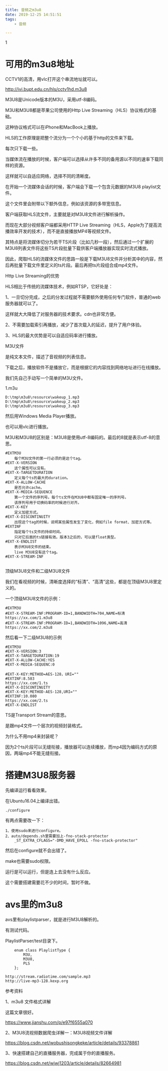```yaml
---
title: 音频之m3u8
date: 2019-12-25 14:51:51
tags:
	- 音频

---
```


1

# 可用的m3u8地址

CCTV1的高清，用vlc打开这个串流地址就可以。

http://ivi.bupt.edu.cn/hls/cctv1hd.m3u8



M3U8是Unicode版本的M3U，采用utf-8编码。

M3U和M3U8都是苹果公司使用的Http Live Streaming（HLS）协议格式的基础。

这种协议格式可以在iPhone和MacBook上播放。

HLS的工作原理是把整个流分为一个个小的基于http的文件来下载。

每次只下载一些。

当媒体流在播放的时候，客户端可以选择从许多不同的备用源以不同的速率下载同样的资源。

这样就可以自适应网络，选择不同的清晰度。

在开始一个流媒体会话的时候，客户端会下载一个包含元数据的M3U8 playlist文件。

这个文件里会附带以下额外信息，例如该资源的多带宽信息。

客户端获取HLS流文件，主要就是对M3U8文件进行解析操作。

而现在大部分视频客户端都采用HTTP Live Streaming（HLS，Apple为了提高流播效率开发的技术），而不是直接播放MP4等视频文件。

其特点是将流媒体切分为若干TS片段（比如几秒一段），然后通过一个扩展的M3U8列表文件将这些TS片段批量下载供客户端播放器实现实时流式播放。

因此，爬取HLS的流媒体文件的思路一般是下载M3U8文件并分析其中的内容，然后再批量下载文件里定义的ts片段。最后再把ts片段组合成mp4文件。

Http Live Streaming的优势

HLS相比于传统的流媒体技术，例如RTSP，它好处是：

1、一旦切分完成，之后的分发过程就不需要额外使用任何专门软件，普通的web服务器就可以了。

这样就大大降低了对服务器的技术要求。cdn也非常方便。

2、不需要加载索引再播放，减少了首次载入的延迟，提升了用户体验。

3、HLS的最大优势是可以自适应码率进行播放。



M3U文件

是纯文本文件，描述了音视频的列表信息。

下载之后，播放软件不是播放它，而是根据它的内容找到网络地址进行在线播放。

我们先自己手动写一个简单的M3U文件。

1.m3u

```
D:\tmp\m3u8\resource\wakeup_1.mp3
D:\tmp\m3u8\resource\wakeup_2.mp3
D:\tmp\m3u8\resource\wakeup_3.mp3
```

然后用Windows Media Player播放。

也可以用vlc进行播放。

M3U和M3U8的区别是：M3U8是使用utf-8编码的。最后的8就是表示utf-8的意思。

```
#EXTM3U
	每个M3U文件的第一行必须的是这个tag。
#EXT-X-VERSION
	这个属性可以没有。
#EXT-X-TARGETDURATION
	定义每个ts的最大的duration。
#EXT-X-ALLOW-CACHE
	是否允许cache。
#EXT-X-MEDIA-SEQUENCE
	第一个文件的序列号。每个ts文件在M3U8中都有固定唯一的序列号。
	该序列号用于切换码率的时候进行对齐。
#EXT-X-KEY
	定义加密方式。
#EXT-X-DISCONTINUITY
	出现这个tag的时候，说明某些属性发生了变化，例如file format、加密方式等。
#EXTINF
	指定每个ts文件的持续时间。
	只对它后面的ts链接有效。版本3之后的，可以是float类型。
#EXT-X-ENDLIST
	表示M3U8文件的结束。
	live M3U8没有这个tag。
#EXT-X-STREAM-INF
	
```

顶级M3U8文件和二级M3U8文件

我们在看视频的时候，清晰度选择的“标清”、“高清”这些，都是在顶级M3U8里定义的。

一个顶级M3U8文件的示例：

```
#EXTM3U
#EXT-X-STREAM-INF:PROGRAM-ID=1,BANDWIDTH=704,NAME=标清
https://xx.com/1.m3u8
#EXT-X-STREAM-INF:PROGRAM-ID=1,BANDWIDTH=1096,NAME=高清
https://xx.com/2.m3u8
```

然后看一下二级M3U8的示例

```
#EXTM3U
#EXT-X-VERSION:3
#EXT-X-TARGETDURATION:19
#EXT-X-ALLOW-CACHE:YES
#EXT-X-MEDIA-SEQUENC:0

#EXT-X-KEY:METHOD=AES-128，URI=""
#EXTINF:8.583
https://xx.com/1.ts
#EXT-X-DISCONTINUITY
#EXT-X-KEY:METHOD-AES-128,URI=""
#EXTINF:10.080
https://xx.com/2.ts
#EXT-X-ENDLIST
```

TS是Transport Stream的意思。

是跟mp4文件一个层次的视频封装格式。

为什么不用mp4来封装呢？

因为2个ts片段可以无缝衔接，播放器可以连续播放，而mp4因为编码方式的原因，两端mp4不能无缝衔接。



# 搭建M3U8服务器

先编译运行看看效果。

在Ubuntu16.04上编译出错。

```
./configure
```

有两点需要改一下：

```
1、使用sudo来进行configure。
2、auto/depends.sh里需要加上-fno-stack-protector
	_ST_EXTRA_CFLAGS="-DMD_HAVE_EPOLL -fno-stack-protector"
```

然后在configure就不会出错了。

make也需要sudo权限。

运行是可以运行，但是连上去没有什么反应。

这个需要搭建需要花不少的时间，暂时不做。



# avs里的m3u8

avs里有playlistparser，就是进行M3U8解析的。

有测试代码。

PlaylistParser/test目录下。

```
    enum class PlaylistType {
        M3U,
        M3U8,
        PLS
    };
```

```
http://stream.radiotime.com/sample.mp3
http://live-mp3-128.kexp.org
```



参考资料

1、m3u8 文件格式详解

这篇文章很好。

https://www.jianshu.com/p/e97f6555a070

2、M3U8流视频数据爬虫详解一：M3U8视频文件详解

https://blog.csdn.net/wobushisongkeke/article/details/93378861

3、快速搭建自己的直播服务器，完成属于你的直播服务。

https://blog.csdn.net/wjwj1203/article/details/82664981